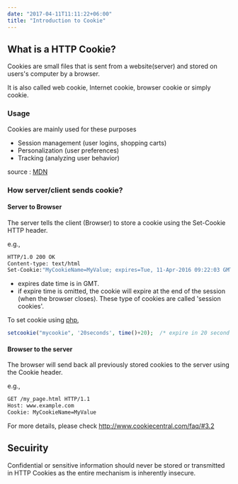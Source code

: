 ```yaml
---
date: "2017-04-11T11:11:22+06:00"
title: "Introduction to Cookie"
---
```


## What is a HTTP Cookie?

Cookies are small files that is sent from a website(server) and stored on users's computer by a browser.

It is also called web cookie, Internet cookie, browser cookie or simply cookie.

### Usage

Cookies are mainly used for these purposes 

  - Session management (user logins, shopping carts)
  - Personalization (user preferences)
  - Tracking (analyzing user behavior)
  
  source : [MDN](https://developer.mozilla.org/en-US/docs/Web/HTTP/Cookies)

### How server/client sends cookie?

#### Server to Browser

The server tells the client (Browser) to store a cookie using the Set-Cookie HTTP header.

e.g.,

```bash
HTTP/1.0 200 OK
Content-type: text/html
Set-Cookie:"MyCookieName=MyValue; expires=Tue, 11-Apr-2016 09:22:03 GMT; Max-Age=3600"
```

* expires date time is in GMT.
* if expire time is omitted, the cookie will expire at the end of the session (when the browser closes). These type of cookies are called 'session cookies'.

To set cookie using [php](http://php.net/manual/en/function.setcookie.php),

```php
setcookie("mycookie", '20seconds', time()+20);  /* expire in 20 second */
```


#### Browser to the server

The browser will send back all previously stored cookies to the server using the Cookie header.

e.g.,

```bash
GET /my_page.html HTTP/1.1
Host: www.example.com
Cookie: MyCookieName=MyValue 
```

For more details, please check http://www.cookiecentral.com/faq/#3.2

## Secuirity

Confidential or sensitive information should never be stored or transmitted in HTTP Cookies as the entire mechanism is inherently insecure.